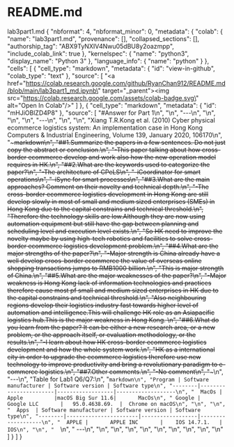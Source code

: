 # README.md
lab3part1.md
{
  "nbformat": 4,
  "nbformat_minor": 0,
  "metadata": {
    "colab": {
      "name": "lab3part1.md",
      "provenance": [],
      "collapsed_sections": [],
      "authorship_tag": "ABX9TyNXIV4Nwu05dBU8y2oazmpp",
      "include_colab_link": true
    },
    "kernelspec": {
      "name": "python3",
      "display_name": "Python 3"
    },
    "language_info": {
      "name": "python"
    }
  },
  "cells": [
    {
      "cell_type": "markdown",
      "metadata": {
        "id": "view-in-github",
        "colab_type": "text"
      },
      "source": [
        "<a href=\"https://colab.research.google.com/github/RyanChan912/README.md/blob/main/lab3part1_md.ipynb\" target=\"_parent\"><img src=\"https://colab.research.google.com/assets/colab-badge.svg\" alt=\"Open In Colab\"/></a>"
      ]
    },
    {
      "cell_type": "markdown",
      "metadata": {
        "id": "mHJiOBlZD4P8"
      },
      "source": [
        "#Answer for Part 1\n",
        "\n",
        "---\n",
        "\n",
        "\n",
        "\n",
        "---\n",
        "\n",
        "\n",
        "Xiang T.R.Kong et al. (2010) Cyber physical ecommerce logistics system: An implementation case in Hong Kong Computers & Industrial Engineering, Volume 139, January 2020, 106170\n",
        "~~~markdown\n",
        "##1.Summarize the papers in a few sentences. Do not just copy the abstract or conclusion.\n",
        "-This paper talking about how cross-border ecommerce develop and work also how the new operation model requires in HK.\n",
        "##2.What are the keywords used to categorize the paper?\n",
        "-The architecture of CPeLS\n",
        "-iCoordinator for smart operations\n",
        "-iSync for smart processes\n",
        "##3.What are the main approaches? Comment on their novelty and technical depth.\n",
        "-The cross-border ecommerce logistics development in Hong Kong are still develop slowly in most of small and medium sized enterprises (SMEs) in Hong Kong due to the capital constrains and technical threshold.\n",
        "Therefore the technology skills are low.Although they are now using automation equipment but still have the gap between planning and scheduling level and execution level exists.\n",
        "So HK need to improve the novelty maybe by using high-tech robotics and facilities to solve cross-border ecommerce logistics development problem.\n",
        "##4.What are the major strengths of the paper?\n",
        "-Major strength is China already have a well develop croos-border ecommerce the value of overseas online shopping transactions jumps to RMB1000 billion.\n",
        "This is major strength of China.\n",
        "##5.What are the major weaknesses of the paper?\n",
        "-Major weakness is Hong Kong lack of information technologies and practices therefore cause most pf small and medium sized enterprises in HK due to the capital constrains and technical threshold.\n",
        "Also neighbouring regions develop their logistics industry fast towards higher level of automation and intelligence.This will challenge HK role as an Asiapacific logistics hub.This is the major weakness in Hong Kong. \n",
        "##6.What do you learn from the paper? It can be either a new research area, or a new problem, or the approach itself, or evaluation methodology, or the results.\n",
        "-I learn about how HK cross-border ecommerce logistics development and how the whole system work.\n",
        "HK as a international city in order to upgrade the ecommerce logistics therefore use new technology to improve productivity and bring a revolutionary paradigm to e-commerce logistics.\n",
        "##7.Other comments.\n",
        "-No comment\n",
        "~~~\n",
        "---\n",
        "Table for Lab1 Q6/Q7:\n",
        "```markdown\n",
        "Program | Software manufacturer | Software version | Software type\n",
        "--------|-----------------------|------------------|-------------------\n",
        "  MacOs |        Apple          |macOS Big Sur 11.6|       MacOs\n",
        " Google |      Google LLC       |   95.0.4638.69.  |  Chrome on macOS\n",
        "\n",
        "\n",
        "  Apps  | Software manufacturer | Software version | Software type\n",
        "--------|-----------------------|------------------|-------------------\n",
        "  APPLE |       APPLE INC       |    IOS 14.7.1.   |        IOS\n",
        "\n",
        "  ```\n",
        "  ---\n",
        "\n",
        "\n",
        "\n",
        "\n",
        "\n",
        "\n",
        "\n",
        "\n",
        "\n"
      ]
    }
  ]
}
